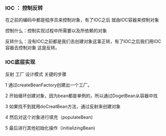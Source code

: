 ### IOC  ： 控制反转

在之前的编码中都是程序员来控制对象，有了IOC之后 就由IOC容器来控制对象

控制什么：控制实现过程中所需要以及所依赖的对象

反转什么：没有IOC之前都是我们去创建对象这事正转，有了IOC之后我们用IOC容器去控制对象 这是反转。



### IOC底层实现

反射  工厂  设计模式  关键的步骤

1 通过createBeanFactory创建出一个工厂。

2 开始循环创建对象，因为bean都是单例的，所以通过DogetBean从容器中找

3 如果找不到就用doCreatBean方法，通过反射来创建对象

4 然后对这个对象进行填充（populateBean)

5 最后进行其他初始化操作（initializingBean)